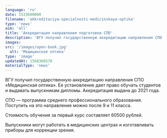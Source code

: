 ```yaml
---
language: 'ru'
date: 1533600000
filename: 'akkreditaciya-specialnosti-medicinskaya-optika'
type: 'news'
aim: 'all'
title: 'Аккредитация направления подготовки СПО'
description: 'ВГУ получил государственную аккредитацию направления СПО «Медицинская оптика»...'
images:
src: '/images/open-book.jpg'
  alt: 'Медицинская оптика'
type: 'image'
updatedAt: 1568360578
materialType: 'news'
---
```

ВГУ получил государственную аккредитацию направления СПО «Медицинская оптика». Ее установление дает право обучать студентов и выдавать выпускникам дипломы. Аккредитация выдана до 2021 года.

СПО — программа среднего профессионального образования. Поступить на это направление можно после 9 и 11 класса.

Стоимость обучения за первый курс составляет 60500 рублей.

Выпускники могут работать в медицинских центрах и изготавливать приборы для коррекции зрения.

